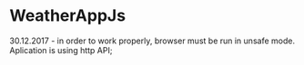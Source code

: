 # WeatherAppJs
 30.12.2017 - in order to work properly, browser must be run in unsafe mode. Aplication is using http API;
